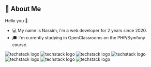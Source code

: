 👾 About Me
------------------------------------------------------------------------------------------------------------------------------------
Hello you 👋

- 💻 My name is Nassim, i'm a web developer for 2 years since 2020.
- 🎓 I'm currently studying in OpenClassrooms on the PHP/Symfony course. 

<!--
**NassimTaoussi/NassimTaoussi** is a ✨ _special_ ✨ repository because its `README.md` (this file) appears on your GitHub profile.

Here are some ideas to get you started:

- 🔭 I’m currently working on ...
- 🌱 I’m currently learning ...
- 👯 I’m looking to collaborate on ...
- 🤔 I’m looking for help with ...
- 💬 Ask me about ...
- 📫 How to reach me: ...
- 😄 Pronouns: ...
- ⚡ Fun fact: ...
-->

![techstack logo](https://readme-components.vercel.app/api?component=logo&logo=PHP&textfill=4682B4&fill=000000)
![techstack logo](https://readme-components.vercel.app/api?component=logo&logo=Symfony&fill=000000)
![techstack logo](https://readme-components.vercel.app/api?component=logo&logo=Webpack&textfill=87CEFA&fill=000000)
![techstack logo](https://readme-components.vercel.app/api?component=logo&logo=Javascript&textfill=FFD700&fill=000000)
![techstack logo](https://readme-components.vercel.app/api?component=logo&logo=SQL&textfill=5F9EA0&fill=000000)
![techstack logo](https://readme-components.vercel.app/api?component=logo&logo=Bootstrap&textfill=4B0082&fill=000000)
![techstack logo](https://readme-components.vercel.app/api?component=logo&logo=Sass&textfill=FF69B4&fill=000000)
